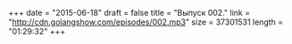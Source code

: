 +++
date = "2015-06-18"
draft = false
title = "Выпуск 002."
link = "http://cdn.golangshow.com/episodes/002.mp3"
size = 37301531
length = "01:29:32"
+++
